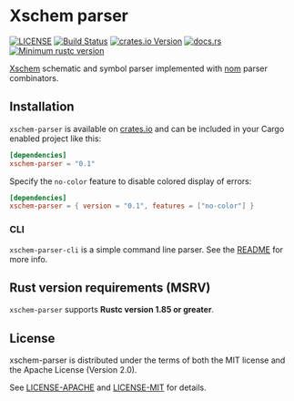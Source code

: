 # Xschem parser

[![LICENSE](https://img.shields.io/badge/license-MIT_OR_APACHE_2.0-blue.svg)](./LICENSE-MIT)
[![Build Status](https://github.com/Olavhaasie/xschem-parser/actions/workflows/check.yml/badge.svg)](https://github.com/Olavhaasie/xschem-parser/actions/workflows/check.yml)
[![crates.io Version](https://img.shields.io/crates/v/xschem-parser.svg)](https://crates.io/crates/xschem-parser)
[![docs.rs](https://img.shields.io/docsrs/xschem-parser)](https://docs.rs/xschem-parser)
[![Minimum rustc version](https://img.shields.io/badge/rustc-1.85.0+-lightgray.svg)](#rust-version-requirements-msrv)

[Xschem] schematic and symbol parser implemented with [nom] parser combinators.

## Installation

`xschem-parser` is available on [crates.io] and can be included in your Cargo
enabled project like this:

```toml
[dependencies]
xschem-parser = "0.1"
```

Specify the `no-color` feature to disable colored display of errors:

```toml
[dependencies]
xschem-parser = { version = "0.1", features = ["no-color"] }
```

### CLI

`xschem-parser-cli` is a simple command line parser. See the [README] for more
info.

## Rust version requirements (MSRV)

`xschem-parser` supports **Rustc version 1.85 or greater**.

## License

xschem-parser is distributed under the terms of both the MIT license and the
Apache License (Version 2.0).

See [LICENSE-APACHE](LICENSE-APACHE) and [LICENSE-MIT](LICENSE-MIT) for details.

[Xschem]: https://xschem.sourceforge.io/stefan/index.html
[nom]: https://github.com/rust-bakery/nom
[crates.io]: https://crates.io/crates/xschem-parser
[README]: ./crates/xschem-parser-cli/README.md
